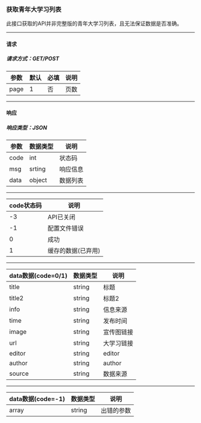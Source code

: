 ### 获取青年大学习列表
此接口获取的API并非完整版的青年大学习列表，且无法保证数据是否准确。

---
#### 请求
##### 请求方式：GET/POST

| 参数 | 默认 | 必填 | 说明 |
| -- | -- | -- | -- |
| page | 1 | 否 | 页数 |

---

#### 响应
##### 响应类型：JSON

| 参数 | 数据类型 | 说明 |
| -- | -- | -- |
| code | int | 状态码 |
| msg | srting | 响应信息 |
| data | object | 数据列表 |

---

| code状态码 | 说明 |
| -- | -- | 
| -3 | API已关闭 |
| -1 | 配置文件错误 |
| 0 | 成功 |
| 1 | 缓存的数据(已弃用) |

---

| data数据(code=0/1) | 数据类型 | 说明 | 
| -- | -- | -- | 
| title | string | 标题 |
| title2 | string | 标题2 |
| info | string | 信息来源 |
| time | string | 发布时间 |
| image | string | 宣传图链接 |
| url |  string | 大学习链接 |
| editor | string | editor |
| author | string | author |
| source | string | 数据来源 |

---

| data数据(code=-1) | 数据类型 | 说明 |
| -- | -- | -- |
| array | string | 出错的参数 |
